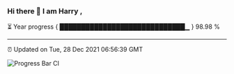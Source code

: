 ### Hi there 👋 I am Harry , 

⏳ Year progress { █████████████████████████████▁ } 98.98 %

---

⏰ Updated on Tue, 28 Dec 2021 06:56:39 GMT

![Progress Bar CI](https://github.com/duykhang68/duykhang68/workflows/Progress%20Bar%20CI/badge.svg)
